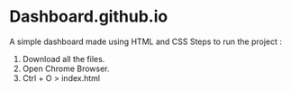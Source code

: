 # Dashboard.github.io
A simple dashboard made using HTML and CSS
Steps to run the project :
1. Download all the files.
2. Open Chrome Browser.
3. Ctrl + O > index.html

